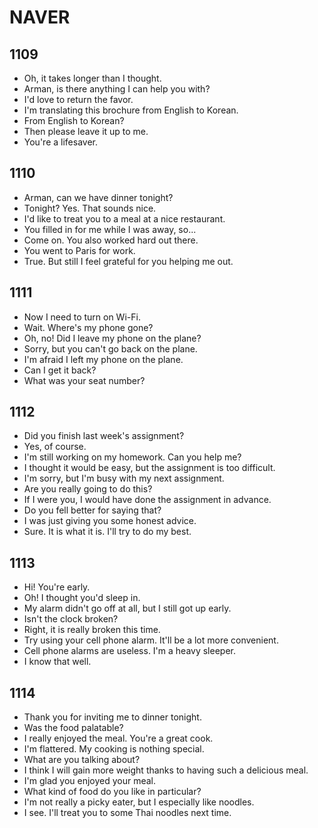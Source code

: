 # NAVER

## 1109

- Oh, it takes longer than I thought.
- Arman, is there anything I can help you with?
- I'd love to return the favor.
- I'm translating this brochure from English to Korean.
- From English to Korean?
- Then please leave it up to me.
- You're a lifesaver.

## 1110

- Arman, can we have dinner tonight?
- Tonight? Yes. That sounds nice.
- I'd like to treat you to a meal at a nice restaurant.
- You filled in for me while I was away, so...
- Come on. You also worked hard out there.
- You went to Paris for work.
- True. But still I feel grateful for you helping me out.

## 1111

- Now I need to turn on Wi-Fi.
- Wait. Where's my phone gone?
- Oh, no! Did I leave my phone on the plane?
- Sorry, but you can't go back on the plane.
- I'm afraid I left my phone on the plane.
- Can I get it back?
- What was your seat number?

## 1112

- Did you finish last week's assignment?
- Yes, of course.
- I'm still working on my homework. Can you help me?
- I thought it would be easy, but the assignment is too difficult.
- I'm sorry, but I'm busy with my next assignment.
- Are you really going to do this?
- If I were you, I would have done the assignment in advance.
- Do you fell better for saying that?
- I was just giving you some honest advice.
- Sure. It is what it is. I'll try to do my best.

## 1113

- Hi! You're early.
- Oh! I thought you'd sleep in.
- My alarm didn't go off at all, but I still got up early.
- Isn't the clock broken?
- Right, it is really broken this time.
- Try using your cell phone alarm. It'll be a lot more convenient.
- Cell phone alarms are useless. I'm a heavy sleeper.
- I know that well.

## 1114

- Thank you for inviting me to dinner tonight.
- Was the food palatable?
- I really enjoyed the meal. You're a great cook.
- I'm flattered. My cooking is nothing special.
- What are you talking about?
- I think I will gain more weight thanks to having such a delicious meal.
- I'm glad you enjoyed your meal.
- What kind of food do you like in particular?
- I'm not really a picky eater, but I especially like noodles.
- I see. I'll treat you to some Thai noodles next time.


